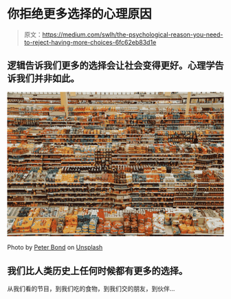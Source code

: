 # 你拒绝更多选择的心理原因

> 原文：<https://medium.com/swlh/the-psychological-reason-you-need-to-reject-having-more-choices-6fc62eb83d1e>

## 逻辑告诉我们更多的选择会让社会变得更好。心理学告诉我们并非如此。

![](img/e2248760eedd47e889422787607add8f.png)

Photo by [Peter Bond](https://unsplash.com/@pvsbond?utm_source=medium&utm_medium=referral) on [Unsplash](https://unsplash.com?utm_source=medium&utm_medium=referral)

## 我们比人类历史上任何时候都有更多的选择。

从我们看的节目，到我们吃的食物，到我们交的朋友，到伙伴…